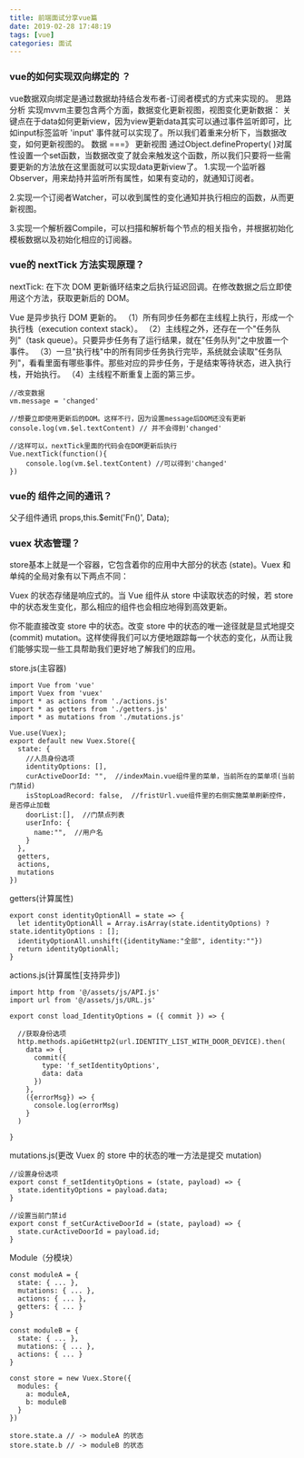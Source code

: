```yaml
---
title: 前端面试分享vue篇
date: 2019-02-28 17:48:19
tags: [vue]
categories: 面试
---
```

### vue的如何实现双向绑定的 ？
vue数据双向绑定是通过数据劫持结合发布者-订阅者模式的方式来实现的。
思路分析
实现mvvm主要包含两个方面，数据变化更新视图，视图变化更新数据：
关键点在于data如何更新view，因为view更新data其实可以通过事件监听即可，比如input标签监听 'input' 事件就可以实现了。所以我们着重来分析下，当数据改变，如何更新视图的。
数据 ===》  更新视图
通过Object.defineProperty( )对属性设置一个set函数，当数据改变了就会来触发这个函数，所以我们只要将一些需要更新的方法放在这里面就可以实现data更新view了。
1.实现一个监听器Observer，用来劫持并监听所有属性，如果有变动的，就通知订阅者。

2.实现一个订阅者Watcher，可以收到属性的变化通知并执行相应的函数，从而更新视图。

3.实现一个解析器Compile，可以扫描和解析每个节点的相关指令，并根据初始化模板数据以及初始化相应的订阅器。
### vue的 nextTick 方法实现原理？
nextTick:
在下次 DOM 更新循环结束之后执行延迟回调。在修改数据之后立即使用这个方法，获取更新后的 DOM。

Vue 是异步执行 DOM 更新的。
（1）所有同步任务都在主线程上执行，形成一个执行栈（execution context stack）。
（2）主线程之外，还存在一个"任务队列"（task queue）。只要异步任务有了运行结果，就在"任务队列"之中放置一个事件。
（3）一旦"执行栈"中的所有同步任务执行完毕，系统就会读取"任务队列"，看看里面有哪些事件。那些对应的异步任务，于是结束等待状态，进入执行栈，开始执行。
（4）主线程不断重复上面的第三步。
```
//改变数据
vm.message = 'changed'

//想要立即使用更新后的DOM。这样不行，因为设置message后DOM还没有更新
console.log(vm.$el.textContent) // 并不会得到'changed'

//这样可以，nextTick里面的代码会在DOM更新后执行
Vue.nextTick(function(){
    console.log(vm.$el.textContent) //可以得到'changed'
})
```

### vue的 组件之间的通讯？

父子组件通讯 props,this.$emit('Fn()', Data);


### vuex 状态管理？

store基本上就是一个容器，它包含着你的应用中大部分的状态 (state)。Vuex 和单纯的全局对象有以下两点不同：

Vuex 的状态存储是响应式的。当 Vue 组件从 store 中读取状态的时候，若 store 中的状态发生变化，那么相应的组件也会相应地得到高效更新。


你不能直接改变 store 中的状态。改变 store 中的状态的唯一途径就是显式地提交 (commit) mutation。这样使得我们可以方便地跟踪每一个状态的变化，从而让我们能够实现一些工具帮助我们更好地了解我们的应用。

store.js(主容器)
```
import Vue from 'vue'
import Vuex from 'vuex'
import * as actions from './actions.js'
import * as getters from './getters.js'
import * as mutations from './mutations.js'

Vue.use(Vuex);
export default new Vuex.Store({
  state: {
    //人员身份选项
    identityOptions: [],
    curActiveDoorId: "",  //indexMain.vue组件里的菜单，当前所在的菜单项(当前门禁id)
    isStopLoadRecord: false,  //fristUrl.vue组件里的右侧实施菜单刷新控件，是否停止加载
    doorList:[],  //门禁点列表
    userInfo: {
      name:"",  //用户名
    }
  },
  getters,
  actions,
  mutations
})
```
getters(计算属性)
```
export const identityOptionAll = state => {
  let identityOptionAll = Array.isArray(state.identityOptions) ? state.identityOptions : [];
  identityOptionAll.unshift({identityName:"全部", identity:""})
  return identityOptionAll;
}
```


actions.js(计算属性[支持异步])
```
import http from '@/assets/js/API.js'
import url from '@/assets/js/URL.js'

export const load_IdentityOptions = ({ commit }) => {

  //获取身份选项
  http.methods.apiGetHttp2(url.IDENTITY_LIST_WITH_DOOR_DEVICE).then(
    data => {
      commit({
        type: 'f_setIdentityOptions',
        data: data
      })
    },
    ({errorMsg}) => {
      console.log(errorMsg)
    }
  )

}
```


mutations.js(更改 Vuex 的 store 中的状态的唯一方法是提交 mutation)

```
//设置身份选项
export const f_setIdentityOptions = (state, payload) => {
  state.identityOptions = payload.data;
}

//设置当前门禁id
export const f_setCurActiveDoorId = (state, payload) => {
  state.curActiveDoorId = payload.id;
}
```

Module（分模块）
```
const moduleA = {
  state: { ... },
  mutations: { ... },
  actions: { ... },
  getters: { ... }
}

const moduleB = {
  state: { ... },
  mutations: { ... },
  actions: { ... }
}

const store = new Vuex.Store({
  modules: {
    a: moduleA,
    b: moduleB
  }
})

store.state.a // -> moduleA 的状态
store.state.b // -> moduleB 的状态
```